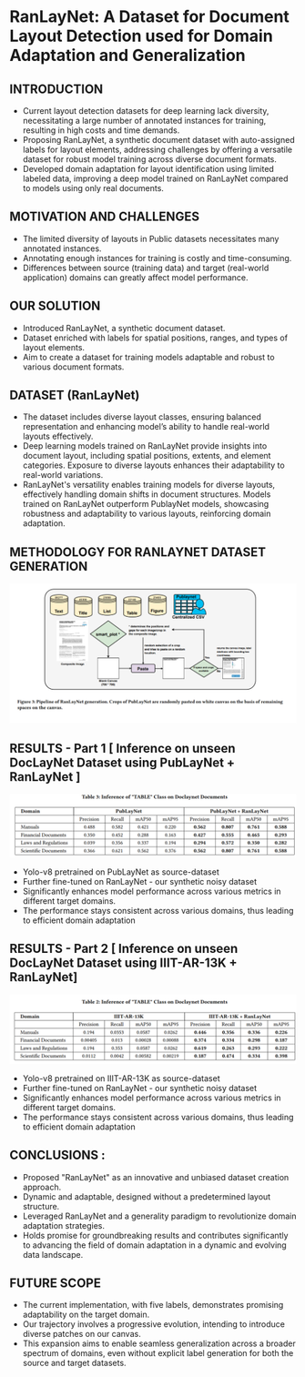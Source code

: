 # RanLayNet: A Dataset for Document Layout Detection used for Domain Adaptation and Generalization

## INTRODUCTION

* Current layout detection datasets for deep learning lack diversity, necessitating a large number of annotated instances for training, resulting in high costs and time demands.
* Proposing RanLayNet, a synthetic document dataset with auto-assigned labels for layout elements, addressing challenges by offering a versatile dataset for robust model training across diverse document formats.
* Developed domain adaptation for layout identification using limited labeled data, improving a deep model trained on RanLayNet compared to models using only real documents.

## MOTIVATION AND CHALLENGES
* The limited diversity of layouts in Public datasets necessitates many annotated instances.
* Annotating enough instances for training is costly and time-consuming.
* Differences between source (training data) and target (real-world application) domains can greatly affect model performance.

## OUR SOLUTION
* Introduced RanLayNet, a synthetic document dataset.
* Dataset enriched with labels for spatial positions, ranges, and types of layout elements.
* Aim to create a dataset for training models adaptable and robust to various document formats.

## DATASET (RanLayNet)
* The dataset includes diverse layout classes, ensuring balanced representation and enhancing model’s ability to handle real-world layouts effectively.
* Deep learning models trained on RanLayNet provide insights into document layout, including spatial positions, extents, and element categories. Exposure to diverse layouts enhances their adaptability to real-world variations.
* RanLayNet's versatility enables training models for diverse layouts, effectively handling domain shifts in document structures. Models trained on RanLayNet outperform PublayNet models, showcasing robustness and adaptability to various layouts, reinforcing domain adaptation.

## METHODOLOGY FOR RANLAYNET DATASET GENERATION 
![Methodology](images/methodology.png)

## RESULTS - Part 1 [ Inference on unseen DocLayNet Dataset using PubLayNet + RanLayNet ] 
![Inference_1](images/Results_2.png)
* Yolo-v8 pretrained on PubLayNet as source-dataset
* Further fine-tuned on RanLayNet - our synthetic noisy dataset 
* Significantly enhances model performance across various metrics in different target domains.
* The performance stays consistent across various domains, thus leading to efficient domain adaptation

## RESULTS - Part 2 [ Inference on unseen DocLayNet Dataset using IIIT-AR-13K + RanLayNet] 
![Inference_2](images/Results_1.png)
* Yolo-v8 pretrained on IIIT-AR-13K as source-dataset
* Further fine-tuned on RanLayNet - our synthetic noisy dataset 
* Significantly enhances model performance across various metrics in different target domains.
* The performance stays consistent across various domains, thus leading to efficient domain adaptation

## CONCLUSIONS : 

* Proposed "RanLayNet" as an innovative and unbiased dataset creation approach. 
* Dynamic and adaptable, designed without a predetermined layout structure. 
* Leveraged RanLayNet and a generality paradigm to revolutionize domain adaptation strategies.
* Holds promise for groundbreaking results and contributes significantly to advancing the field of domain adaptation in a dynamic and evolving data landscape.

## FUTURE SCOPE
* The current implementation, with five labels, demonstrates promising adaptability on the target domain. 
* Our trajectory involves a progressive evolution, intending to introduce diverse patches on our canvas. 
* This expansion aims to enable seamless generalization across a broader spectrum of domains, even without explicit label generation for both the source and target datasets.







